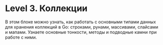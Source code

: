 # Level 3. Коллекции

В этом блоке можно узнать, как работать с основными типами данных для хранения коллекций в Go: строками, рунами, массивами, слайсами и мапами. Узнаете основные тонкости, методы и подводные камни при работе с ними.